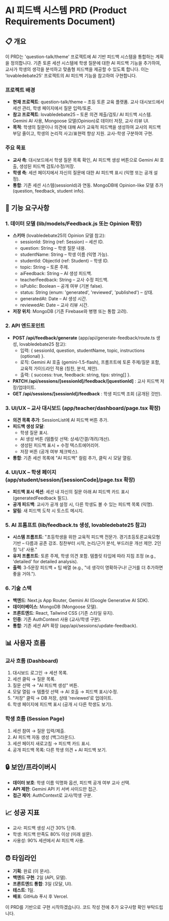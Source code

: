 # AI 피드백 시스템 PRD (Product Requirements Document)

## 📋 개요
이 PRD는 'question-talk/theme' 프로젝트에 AI 기반 피드백 시스템을 통합하는 계획을 정의합니다. 기존 토론 세션 시스템에 학생 질문에 대한 AI 피드백 기능을 추가하여, 교사가 학생의 생각을 분석하고 맞춤형 피드백을 제공할 수 있도록 합니다. 이는 'lovabledebate25' 프로젝트의 AI 피드백 기능을 참고하여 구현합니다.

### 프로젝트 배경
- **현재 프로젝트**: question-talk/theme – 초등 토론 교육 플랫폼. 교사 대시보드에서 세션 관리, 학생 페이지에서 질문 입력/토론.
- **참고 프로젝트**: lovabledebate25 – 토론 의견 제출/검토/ AI 피드백 시스템. Gemini AI 사용, Mongoose 모델(Opinion)로 데이터 저장, 교사 리뷰 UI.
- **목적**: 학생의 질문이나 의견에 대해 AI가 교육적 피드백을 생성하여 교사의 피드백 부담 줄이고, 학생의 논리적 사고/표현력 향상 지원. 교사-학생 구분하여 구현.

### 주요 목표
- **교사 측**: 대시보드에서 학생 질문 목록 확인, AI 피드백 생성 버튼으로 Gemini AI 호출, 생성된 피드백 검토/수정/저장.
- **학생 측**: 세션 페이지에서 자신의 질문에 대한 AI 피드백 표시 (익명 또는 공개 설정).
- **통합**: 기존 세션 시스템(sessionId)과 연동. MongoDB에 Opinion-like 모델 추가 (question, feedback, student info).

## 🎯 기능 요구사항

### 1. **데이터 모델 (lib/models/Feedback.js 또는 Opinion 확장)**
- **스키마** (lovabledebate25의 Opinion 모델 참고):
  - sessionId: String (ref: Session) – 세션 ID.
  - question: String – 학생 질문 내용.
  - studentName: String – 학생 이름 (익명 가능).
  - studentId: ObjectId (ref: Student) – 학생 ID.
  - topic: String – 토론 주제.
  - aiFeedback: String – AI 생성 피드백.
  - teacherFeedback: String – 교사 수정 피드백.
  - isPublic: Boolean – 공개 여부 (기본 false).
  - status: String (enum: 'generated', 'reviewed', 'published') – 상태.
  - generatedAt: Date – AI 생성 시간.
  - reviewedAt: Date – 교사 리뷰 시간.
- **저장 위치**: MongoDB (기존 Firebase와 병행 또는 통합 고려).

### 2. **API 엔드포인트**
- **POST /api/feedback/generate** (app/api/generate-feedback/route.ts 생성, lovabledebate25 참고):
  - 입력: { sessionId, question, studentName, topic, instructions (optional) }.
  - 로직: Gemini AI 호출 (gemini-1.5-flash), 프롬프트에 토론 주제/질문 포함, 교육적 가이드라인 적용 (칭찬, 분석, 제안).
  - 출력: { success: true, feedback: string, tips: string[] }.
- **PATCH /api/sessions/[sessionId]/feedback/[questionId]** : 교사 피드백 저장/업데이트.
- **GET /api/sessions/[sessionId]/feedback** : 학생 피드백 조회 (공개된 것만).

### 3. **UI/UX – 교사 대시보드 (app/teacher/dashboard/page.tsx 확장)**
- **의견 목록 추가**: SessionList에 AI 피드백 버튼 추가.
- **피드백 생성 모달**: 
  - 학생 질문 표시.
  - AI 생성 버튼 (템플릿 선택: 상세/간결/격려/개선).
  - 생성된 피드백 표시 + 수정 텍스트에어리어.
  - 저장 버튼 (공개 여부 체크박스).
- **통합**: 기존 세션 목록에 "AI 피드백" 컬럼 추가, 클릭 시 모달 열림.

### 4. **UI/UX – 학생 페이지 (app/student/session/[sessionCode]/page.tsx 확장)**
- **피드백 표시 섹션**: 세션 내 자신의 질문 아래 AI 피드백 카드 표시 (generatedFeedback 필드).
- **공개 피드백**: 교사가 공개 설정 시, 다른 학생도 볼 수 있는 피드백 목록 (익명).
- **알림**: 새 피드백 도착 시 토스트 메시지.

### 5. **AI 프롬프트 (lib/feedback.ts 생성, lovabledebate25 참고)**
- **시스템 프롬프트**: "초등학생을 위한 교육적 피드백 전문가. 경기초등토론교육모형 기반 – 다름과 공존 강조. 칭찬부터 시작, 논리/근거 분석, 부드러운 개선 제안. 2인칭 '너' 사용."
- **유저 프롬프트**: 토론 주제, 학생 의견 포함. 템플릿 타입에 따라 지침 조정 (e.g., 'detailed' for detailed analysis).
- **출력**: 3-5문장 피드백 + 팁 배열 (e.g., "네 생각이 명확하구나! 근거를 더 추가하면 좋을 거야.").

### 6. **기술 스택**
- **백엔드**: Next.js App Router, Gemini AI (Google Generative AI SDK).
- **데이터베이스**: MongoDB (Mongoose 모델).
- **프론트엔드**: React, Tailwind CSS (기존 스타일 유지).
- **인증**: 기존 AuthContext 사용 (교사/학생 구분).
- **통합**: 기존 세션 API 확장 (app/api/sessions/update-feedback).

## 📊 사용자 흐름

### 교사 흐름 (Dashboard)
1. 대시보드 로그인 → 세션 목록.
2. 세션 클릭 → 질문 목록.
3. 질문 선택 → "AI 피드백 생성" 버튼.
4. 모달 열림 → 템플릿 선택 → AI 호출 → 피드백 표시/수정.
5. "저장" 클릭 → DB 저장, 상태 'reviewed'로 업데이트.
6. 학생 페이지에 피드백 표시 (공개 시 다른 학생도 보기).

### 학생 흐름 (Session Page)
1. 세션 참여 → 질문 입력/제출.
2. AI 피드백 자동 생성 (백그라운드).
3. 세션 페이지 새로고침 → 피드백 카드 표시.
4. 공개 피드백 목록: 다른 학생 의견 + AI 피드백 보기.

## 🔒 보안/프라이버시
- **데이터 보호**: 학생 이름 익명화 옵션, 피드백 공개 여부 교사 선택.
- **API 제한**: Gemini API 키 서버 사이드만 접근.
- **접근 제어**: AuthContext로 교사/학생 구분.

## 📈 성공 지표
- 교사: 피드백 생성 시간 30% 단축.
- 학생: 피드백 만족도 80% 이상 (미래 설문).
- 사용성: 90% 세션에서 AI 피드백 사용.

## ⏰ 타임라인
- **기획**: 완료 (이 문서).
- **백엔드 구현**: 2일 (API, 모델).
- **프론트엔드 통합**: 3일 (모달, UI).
- **테스트**: 1일.
- **배포**: GitHub 푸시 후 Vercel.

이 PRD를 기반으로 구현 시작하겠습니다. 코드 작성 전에 추가 요구사항 확인 부탁드립니다.